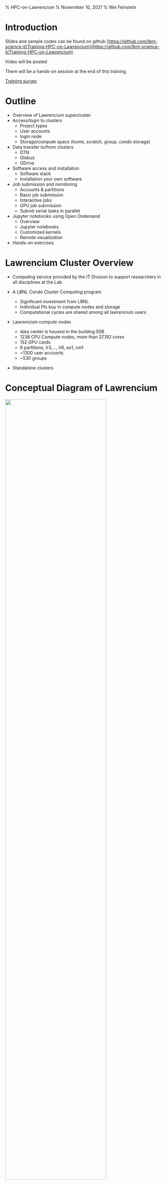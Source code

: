 % HPC-on-Lawrencium
% Novermber 10, 2021
% Wei Feinstein

# Introduction

Slides and sample codes can be found on github [https://github.com/lbnl-science-it/Training-HPC-on-Lawrencium](https://github.com/lbnl-science-it/Training-HPC-on-Lawrencium)

Video will be posted

There will be a hands-on session at the end of this training

[Training survey](https://docs.google.com/forms/d/e/1FAIpQLSeeJ2NyE5Fy6jcapfD9x-JbDR_5xrAhVtdrW0Yyg-LzUpckaA/viewform)
 

# Outline

- Overview of Lawrencium supercluster
- Access/login to clusters
  - Project types 
  - User accounts
  - login node
  - Storage/compute space (home, scratch, group, condo storage)
- Data transfer to/from clusters
  - DTN
  - Globus
  - GDrive
- Software access and installation 
  - Software stack 
  - Installation your own software
- Job submission and monitoring
  - Accounts & partitions
  - Basic job submission
  - Interactive jobs
  - GPU job submission
  - Submit serial tasks in parallel
- Jupyter notebooks using Open Ondemand
  - Overview
  - Jupyter notebooks 
  - Customized kernels
  - Remote visualization  
- Hands-on exercises


# Lawrencium Cluster Overview

- Computing service provided by the IT Division to support researchers in all disciplines at the Lab
- A LBNL Condo Cluster Computing program
  - Significant investment from LBNL
  - Individual PIs buy in compute nodes and storage
  - Computational cycles are shared among all lawrencium users

- Lawrencium compute nodes
  - data center is housed in the building 50B
  - 1238 CPU Compute nodes, more than 37,192 cores
  - 152 GPU cards 
  - 8 partitions, lr3,..., lr6, es1, cm1
  - ~1300 user accounts
  - ~530 groups 

- Standalone clusters


# Conceptual Diagram of Lawrencium

<left><img src="figures/lrc2.png" width="80%"></left>

[Detailed information of Lawrencium](https://sites.google.com/a/lbl.gov/high-performance-computing-services-group/lbnl-supercluster/lawrencium)


# Getting Access to Lawrencium

#### Three types of Project Accounts

- *Primary Investigator (PI) Computing Allowance (PCA) account*: free 300K SUs per year (pc_xxx)
- *Condo account*: PIs buy in compute nodes to be added to the general pool, in exchange for their own priority access and share the Lawrencium infrastructure (lr_xxx)
- *Recharge account*: pay as you go with minimal recharge rate ~ $0.01/SU (ac_xxx)
- Details about project accounts can be found [http://scs.lbl.gov/getting-an-account](http://scs.lbl.gov/getting-an-account)
- [Request project accounts](https://docs.google.com/forms/d/e/1FAIpQLSeAqRcB61J8x3YAuca4QxgMW6OneLbC8wVRbafHNOZDE-h4Fg/viewform) 
- PIs can grant access researchers/students and external collaborators to their PCA/condo/recharge projects

#### User accounts
- PIs sponsor researchers/students and external collaborators for cluster accounts
- [User account request form](https://docs.google.com/forms/d/e/1FAIpQLSf76kbdJd4GwRQX_iVYVgYwo_wBFmKCcsXyqsnWwlmf_JUgNA/viewform)
- [User agreement](https://sites.google.com/a/lbl.gov/high-performance-computing-services-group/useragreement)


# Login to Lawrencium Cluster

- Linux terminal (command-line) session. 
- Mac terminal (see Applications -> Utilities -> Terminal). 
- Windows [PuTTY](https://www.chiark.greenend.org.uk/~sgtatham/putty/latest.html).
- One-time passwords (OTPs): set up your smartphone or tablet with Google Authenticator. [Instructions](https://sites.google.com/a/lbl.gov/high-performance-computing-services-group/authentication/linotp-usage) 
- Login:
```
ssh $USER@lrc-login.lbl.gov
password:
```
- Password: your 4-digit PIN followed by the one-time password from which your Google Authenticator app generates on your phone/tablet.

- **DO NOT run jobs on login nodes!!**


# User Space
 
- Home: `/global/home/users/$USER/` 20GB per user, data is backed up
- Global scratch: `/global/scratch/$USER/`, shared, no backup, where to launch jobs
- Shared group project space
   - /global/home/groups-sw/  200GB backup
   - /global/home/group/ 400GB no backup
- Condo storage: `e.g. /clusterfs/etna/ or /global/scratch/projects/xxx`


# Data Transfer 

#### lrc-xfer.lbl.gov: Data Transfer Node (DTN)
- On Linux: scp/rsync
```
# Transfer data from a local machine to Lawrencium
scp file-xxx $USER@lrc-xfer.lbl.gov:/global/home/users/$USER
scp -r dir-xxx $USER@lrc-xfer.lbl.gov:/global/scratch/$USER

# Transfer from Lawrencium to a local machine
scp $USER@lrc-xfer.lbl.gov:/global/scratch/$USER/file-xxx ~/Desktop

# Transfer from Lawrencium to Another Institute
ssh $USER@lrc-xfer.lbl.gov   # DTN
scp -r $USER@lrc-xfer.lbl.gov:/file-on-lawrencium $USER@other-institute:/destination/path/$USER

rsync: a better data transfer tool as a backup tool
rsync -avpz file-at-local $USER@lrc-xfer.lbl.gov:/global/home/user/$USER
```
- On Window
  - [WinSCP](https://winscp.net/eng/index.php): SFTP client and FTP client for Microsoft Windows
  - [FileZella](https://filezilla-project.org/): multi-platform program via SFTP

# Data Transfer with Globus

- Fast data transfer, refer to [instructions](https://sites.google.com/a/lbl.gov/high-performance-computing-services-group/getting-started/data-transfer)
- Berkeley Lab users can use Globus to transfer files in/out of their LBNL Google drive. Details about Google drive via Globus is [here](https://commons.lbl.gov/display/itdivision/GDrive+Access+Via+Globus)
- Possible endpoints include: lbnl#lrc, your laptop/desktop, NERSC, among others.
- Transfer data to/from your laptop (endpoint setup)
   - Create an endpoint on your machine using Globus Connect Personal [https://www.globus.org/globus-connect-personal](https://www.globus.org/globus-connect-personal)
   - Run Globus Connect Pesonal on your local machine 

<left><img src="figures/globus.jpg" width="70%"></left>


# Software Module Farm 

- Software stack, commonly used compiler, software tools provided to all cluster users
- Installed and maintained on a centralized storage device and mounted as read-only NFS file system
   - Compilers: e.g. intel, gcc, MPI compilers, Python
   - Tools: e.g.matlab, singularity, cuda
   - Applications: e.g. machine learning, QChem, MD, cp2k
   - Libraries: e.g. fftw, lapack

```
[@n0000.scs00 ~]$ module avail
---- /global/software/sl-7.x86_64/modfiles/langs ----
gcc/6.3.0  intel/2016.4.072  python/2.7 python/3.5 cuda/9.0 julia/0.5.0 ...

---- /global/software/sl-7.x86_64/modfiles/tools ----
cmake/3.7.2  gnuplot/5.0.5  octave/4.2.0 matlab/r2017b(default)  ...

---- /global/software/sl-7.x86_64/modfiles/apps ----
bio/blast/2.6.0 math/octave/current ml/tensorflow/2.5.0-py37 ... 
...
```

# Environment Modules

- Manage users’ software environment dynamically 
- Properly set up PATH, LD_LIBRARY_PATH…
- Avoid clashes between incompatible software versions

```  
module purge: clear user’s work environment
module available: check available software packages
module load xxx*: load a package
module list: check currently loaded software 
```
- Modules are arranged in a hierarchical fashion, some of the modules become available only after the parent module(s) are loaded 
- e.g., MKL, FFT, and HDF5/NetCDF software is nested within the gcc module
- Example: load an OpenMPI package
```
module available openmpi mkl
module load intel/2016.4.072
module av openmpi
module load mkl/2016.4.072 openmpi/3.0.1-intel
```
- More environment modules can be found [here](https://sites.google.com/a/lbl.gov/high-performance-computing-services-group/getting-started/sl6-module-farm-guide)
- Users are allowed to install software in their home or group space
- Users don't have admin rights, but most software can be installed 
` --prefix=/dir/to/your/path`


# Install Python Packages

- Python modules: abundantly available but cannot be installed in the default location without admin rights.
- `pip install --user package_name`
- `export PYTHONPATH`
```
[wfeinstein@n0000 ~]$ module available python
--------------------- /global/software/sl-7.x86_64/modfiles/langs -----------------------------------
python/2.7          python/3.5          python/3.6(default) python/3.7          python/3.7.6        python/3.8.2-dll
[wfeinstein@n0000 ~]$ module load python/3.7

[wfeinstein@n0000 ~]$ python3 -m site --user-site
/global/home/users/wfeinstein/.local/lib/python3.7/site-packages

[wfeinstein@n0000 ~]$ pip install --user ml-python
...
Successfully built ml-python
Installing collected packages: ml-python
Successfully installed ml-python-2.2

[wfeinstein@n0000 ~]$ export PYTHONPATH=~/.local/lib/python3.7/site-packages:$PYTHONPATH
```
- pip install: `--install-option="--prefix=$HOME/.local" package_name`
- Install from source code: `python setup.py install –home=/home/user/package_dir`
- Creat a virtual environmemt: `python -m venv my_env`
- Isolated Python environment


# SLURM: Resource Manager & Job Scheduler

### Overview

SLURM is the resource manager and job scheduler to managing all the jobs on the cluster

Why is this necessary? 

- Prevent users' jobs running on the same nodes. 
- Allow everyone to fairly share Lawrencium resources.

Basic workflow:

  - login to Lawrencium; you'll end up on one of the login nodes in your home directory
  - cd to the directory from which you want to submit the job (scratch)
  - submit the job using sbatch (or an interactive job using srun, discussed later)
  - SLURM assign compute node(s) to your jobs
  - your jobs will run on a compute node, not the login node 


# Slurm-related environment variables

- Slurm provides global variables
- Can be used in your job submission scripts to adapt the resources being requested in order to avoid hard-code
- Examples of Slurm variables

  - SLURM_WORKDIR
  - SLURM_NTASKS
  - SLURM_CPUS_PER_TASK
  - SLURM_CPUS_ON_NODE
  - SLURM_NODELIST
  - SLURM_NNODES


# Accounts, Partitions, Quality of Service (QOS)

Check slurm association, such as qos, account, partition, the information is required when submitting a job

```
sacctmgr show association user=wfeinstein -p

Cluster|Account|User|Partition|Share|Priority|GrpJobs|GrpTRES|GrpSubmit|GrpWall|GrpTRESMins|MaxJobs|MaxTRES|MaxTRESPerNode|MaxSubmit|MaxWall|MaxTRESMins|QOS|Def QOS|GrpTRESRunMins|
perceus-00|pc_scs|wfeinstein|lr6|1||||||||||||lr_debug,lr_lowprio,lr_normal|||
perceus-00|ac_test|wfeinstein|lr5|1||||||||||||lr_debug,lr_lowprio,lr_normal|||
perceus-00|pc_test|wfeinstein|lr4|1||||||||||||lr_debug,lr_lowprio,lr_normal|||
perceus-00|pc_test|wfeinstein|lr_bigmem|1||||||||||||lr_debug,lr_lowprio,lr_normal|||
perceus-00|lr_test|wfeinstein|lr3|1||||||||||||condo_test|||
perceus-00|scs|wfeinstein|es1|1||||||||||||es_debug,es_lowprio,es_normal|||
...
```
Lawrencium cluster info click [here](https://sites.google.com/a/lbl.gov/high-performance-computing-services-group/lbnl-supercluster/lawrencium)


# Job Submission
### Submit an Interactive Job

Typically used for code debugging, testing, monitoring

- srun: add your resource request to the queue. 
- When the allocation starts, a new bash session will start up on one of the granted nodes

- `srun --account=ac_xxx --nodes=1 --partition=lr5 --qos=lr_normal --time=1:0:0 --pty bash`
- `srun -A ac_xxx -N 1 -p lr5 -q lr_normal -t 1:0:0 --pty bash`
```
[wfeinstein@n0003 ~]$ srun --account=scs --nodes=1 --partition=lr6 --time=1:0:0 --qos=lr_normal --pty bash
srun: Granted job allocation 28755918
srun: Waiting for resource configuration
srun: Nodes n0101.lr6 are ready for job
[wfeinstein@n0101 ~]$ squeue -u wfeinstein
             JOBID PARTITION     NAME     USER ST       TIME  NODES NODELIST(REASON)
          28755918       lr6     bash wfeinste  R       0:14      1 n0101.lr6
```
Once you are on the assigned compute node, start application/commands directly

- salloc: similarly to *srun --pty bash*. 
- a new bash session will start up on the login node


# Node Features 

Compute nodes may have different hardware within a SLURM partition, e.g. LR6

- lr6_sky: Intel Skylak
- lr6_cas: Intel Cascade Lake
- lr6_cas,lr6_m192: lr6_cas + 192GB RAM
- lr6_sky,lr6_m192: lr6_sky + 192GB RAM   

- When a specific type of node is requsted, wait time typically is longer
- Slurm flag: --constrain 
```
[wfeinstein@n0000 ~]$ srun --account=scs --nodes=1 --partition=lr6 --time=1:0:0 --qos=lr_normal --constrain=lr6_sky --pty bash

[wfeinstein@n0081 ~]$ free -h
              total        used        free      shared  buff/cache   available
Mem:            93G        2.2G         83G        3.1G        7.4G         87G
Swap:          8.0G          0B        8.0G
[wfeinstein@n0081 ~]$ exit
exit
[wfeinstein@n0000 ~]$ srun --account=scs --nodes=1 --partition=lr6 --time=1:0:0 --qos=lr_normal --constrain=lr6_sky,lr6_m192 --pty bash
[wfeinstein@n0023 ~]$ free -h
              total        used        free      shared  buff/cache   available
Mem:           187G        2.6G        172G        1.7G         12G        182G
Swap:          8.0G        1.5G        6.5G
```
- Node features can be found [here](https://sites.google.com/a/lbl.gov/high-performance-computing-services-group/lbnl-supercluster/lawrencium)


# Memeory specification 

- Most Lawrencium partitions are exclusive: a compute node allows only one user
- Some condo accounts or partitions, such as ES1 (GPUs), each compute node can be shared by multiple users   

- Slurm flag: --mem (MB) is required when using a shared partition:
- e.g. a compute node with 96GB RAM, 40 core node: 2300 RAM/core
  - --ntaks=1 --mem=2300 (request one core)
  - --ntaks=2 --mem=4600 (request 2 cores) 

- LR6 partition lr_bigmem: two large memory nodes (1.5TB)
- Slurm flag: --partition=lr_bigmem


# Submit a Batch Job

- Get help with the complete command options
`sbatch --help`
- sbatch: submit a job to the batch queue system
`sbatch myjob.sh`

```
#!/bin/bash -l

# Job name:
#SBATCH --job-name=mytest
#
# Partition:
#SBATCH --partition=lr6
#
# Account:
#SBATCH --account=pc_test
#
# qos:
#SBATCH --qos=lr_normal
#
# Wall clock time:
#SBATCH --time=1:00:00
#
# Node count
#SBATCH --nodes=1
#
# Node feature
#SBATCH --constrain=lr6_cas
#
#SBATCH --mail-user=xxx@lbl.gov
# email type
##SBATCH --mail-type=BEGIN/END/FAIL
#SBATCH --mail-type=ALL

# cd to your work directory
cd /your/dir

## Commands to run
module load python/3.7
python my.py >& mypy.out 
````


# Submit jobs to ES1 GPU partition
#### Interactive GPU Jobs

- --gres=gpu:type:GPU#  
- --ntasks=CPU_CORE#
- ratio CPU_CORE#:GPU# = 2:1
```
srun -A your_acct -N 1 -p es1 --gres=gpu:1 --ntasks=2 -q es_normal –t 0:30:0 --pty bash

[wfeinstein@n0000 ~]$ srun -A scs -N 1 -p es1 --gres=gpu:1 --ntasks=2 -q es_normal -t 0:30:0 --pty bash
[wfeinstein@n0019 ~]$ nvidia-smi
Sat Feb  6 10:13:25 2021       
+-----------------------------------------------------------------------------+
| NVIDIA-SMI 440.44       Driver Version: 440.44       CUDA Version: 10.2     |
|-------------------------------+----------------------+----------------------+
| GPU  Name        Persistence-M| Bus-Id        Disp.A | Volatile Uncorr. ECC |
| Fan  Temp  Perf  Pwr:Usage/Cap|         Memory-Usage | GPU-Util  Compute M. |
|===============================+======================+======================|
|   0  Tesla V100-SXM2...  Off  | 00000000:62:00.0 Off |                    0 |
| N/A   45C    P0    53W / 300W |      0MiB / 16160MiB |      0%      Default |
+-------------------------------+----------------------+----------------------+
|   1  Tesla V100-SXM2...  Off  | 00000000:89:00.0 Off |                    0 |
| N/A   45C    P0    55W / 300W |      0MiB / 16160MiB |      0%      Default |
+-------------------------------+----------------------+----------------------+
                                                                               
+-----------------------------------------------------------------------------+
| Processes:                                                       GPU Memory |
|  GPU       PID   Type   Process name                             Usage      |
|=============================================================================|
|  No running processes found                                                 |
+-----------------------------------------------------------------------------+
```

- Specify GPU type
  - GTX1080TI: --gres=gpu:GTX1080TI:1 (decommissioned)
  - GRTX2080TI: --gres=gpu:GRTX2080TI:1
  - V00: --gres=gpu:V100:1 
  - A40: (6 2U A40 coming up)

```
[wfeinstein@n0000 ~]$ srun -A scs -N 1 -p es1 --gres=gpu:V100:2 --ntasks=4 -q es_normal -t 0:30:0 --pty bash

[wfeinstein@n0016 ~]$ nvidia-smi -L
GPU 0: Tesla V100-SXM2-16GB (UUID: GPU-7979861e-e0ad-000f-95fb-371e34593991)
GPU 1: Tesla V100-SXM2-16GB (UUID: GPU-50d24ac9-9eea-f96b-cc8b-db849f9c9427)

[wfeinstein@n0016 ~]$ echo $CUDA_VISIBLE_DEVICES
0,1
```

# Submit A GPU Batch Job 

Job Submission Script Example 

```
#!/bin/bash -l

#SBATCH --job-name=mytest
#SBATCH --partition=es1         ## es1 GPU partition
#SBATCH --account=pc_test
#SBATCH --qos=es_normal         ## qos of es1
#SBATCH --time=1:00:00
#SBATCH --nodes=1
#SBATCH --gres=gpu:V100:2       ## GPUs
#SBATCH --ntasks=4              ## CPU cores
#
cd /your/dir

## Commands to run
module load python/3.7
python my.py >& mypy.out 
````


# Submit A MPI Job

When use multiple nodes, you need to carefully specify the resources. The key flags for use in your job script are:

- --nodes (or -N): number of nodes 
- --ntasks-per-node: number of tasks (i.e., processes) to run on each node, especially useful when your job uses large memory, < Max Core# on a node 
- --cpus-per-task (or -c): number of CPUs to be used for each task
- --ntasks (or -n): total number of tasks and let the scheduler determine how many nodes and tasks per node are needed. 
- In general --cpus-per-task will be 1 except when running threaded code.

```
#!/bin/bash -l

#SBATCH --job-name=myMPI
#SBATCH --partition=lr6
#SBATCH --account=scs
#SBATCH --qos=lr_normal
#SBATCH --time=2:00:00
#SBATCH --nodes=2                ## Nodes count
##SBATCH --ntasks=80             ## Number of total MPI tasks to launch (example):  
##SBATCH --ntasks-per-node=20    ## important with large memory requirement

cd /your/dir

## Commands to run
module load intel/2016.4.072 openmpi/3.0.1-intel
mpirun -np 80 ./my_mpi_exe        ## Launch your MPI application
````


# Submit serial tasks in Parallel (GNU Parallel) 

GNU Parallel is a shell tool for executing jobs in parallel on one or multiple computers. 

- A job can be a single core serial task, multi-core or MPI application. 
- A job can also be a command that reads from a pipe. 
- Typical input:
  - bash script for a single task
  - a list of tasks with parameters 


# Example using GNU Parallel

Bioinformatics tool *blastp* to compare 200 target protein sequences against sequence DB
 
Serial bash script: **run-blast.sh**
```
#!/bin/bash
module load  bio/blast/2.6.0
blastp -query $1 -db ../blast/db/img_v400_PROT.00 -out $2  -outfmt 7 -max_target_seqs 10 -num_threads 1
```
**task.lst**: each line provides one parameter to one task:
```
[user@n0002 ]$ cat task.lst    
 ../blast/data/protein1.faa
 ../blast/data/protein2.faa
 ...
 ../blast/data/protein200.faa
```
Instead submit single core-jobs 200 times, which potentially need 200 nodes, GNU parallel sends single-core jobs in parallel using all the cores available, e.g. 2 compute nodes 32*2=64 parallel tasks. Once a CPU core becomes available, another job will be sent to this resource.   
```
module load parallel/20200222
JOBS_PER_NODE=32
parallel --jobs $JOBS_PER_NODE --slf hostfile --wd $WDIR --joblog task.log --resume --progress \
                -a task.lst sh run-blast.sh {} output/{/.}.blst 
```
Detailed information of how to submit serial tasks in parallel with [GNU parallel](https://sites.google.com/a/lbl.gov/high-performance-computing-services-group/getting-started/faq)


# Monitoring Jobs

- sinfo: check node status of a partition (idle, allocated, drain, down) 
```
[wfeinstein@n0000 ~]$ sinfo –r –p lr5
PARTITION AVAIL  TIMELIMIT  NODES  STATE NODELIST 
lr5          up   infinite      3 drain* n0004.lr5,n0032.lr5,n0169.lr5 
lr5          up   infinite     14   down n0048.lr5,n0050.lr5 
lr5          up   infinite     58  alloc n0000.lr5,n0001.lr5,n0002.lr5,n0003.lr5,n0006.lr5,n0009.lr5
lr5          up   infinite    115   idle n0005.lr5,n0007.lr5,n0008.lr5
...
```
- squeue: check job status in the batch queuing system (R or PD)
```
squeue –u $USER
             JOBID PARTITION     NAME     USER ST       TIME  NODES NODELIST(REASON) 
          28757187       lr6     bash wfeinste  R       0:09      1 n0215.lr6 
          28757723       es1     bash wfeinste  R       0:16      1 n0002.es1 
          28759191       lr6     bash wfeinste PD       0:00    120 (QOSMaxNodePerJobLimit)
```
- sacct: check job information or history

```
[wfeinstein@n0002 ~]$ sacct -j 28757723
       JobID    JobName  Partition    Account  AllocCPUS      State ExitCode 
------------ ---------- ---------- ---------- ---------- ---------- -------- 
28757723           bash        es1        scs          2    RUNNING      0:0 

[wfeinstein@n0002 ~]$ sacct -X -o 'jobid,user,partition,nodelist,stat'
       JobID      User  Partition        NodeList      State 
------------ --------- ---------- --------------- ---------- 
28755594     wfeinste+        lr5       n0192.lr5  COMPLETED 
28755597     wfeinste+        lr6       n0101.lr6  COMPLETED 
28755598     wfeinste+        lr5       n0192.lr5  COMPLETED 
28755604     wfeinste+ csd_lr6_s+       n0144.lr6  COMPLETED 
28755693     wfeinste+        lr6       n0101.lr6 CANCELLED+ 
....
28757187     wfeinste+        lr6       n0215.lr6  COMPLETED 
28757386     wfeinste+        es1       n0019.es1     FAILED 
28757389     wfeinste+        es1       n0002.es1    TIMEOUT 
28757723     wfeinste+        es1       n0002.es1    RUNNING 
```
- wwall -j <JOB_ID>: check resouce utilization of an active job from a login node
```
[wfeinstein@n0000 ~]$ wwall -j 28757187
--------------------------------------------------------------------------------
Total CPU utilization: 0%                          
          Total Nodes: 1         
               Living: 1                           Warewulf
          Unavailable: 0                      Cluster Statistics
             Disabled: 0                 http://warewulf.lbl.gov/
                Error: 0         
                 Dead: 0         
--------------------------------------------------------------------------------
 Node      Cluster        CPU       Memory (MB)      Swap (MB)      Current
 Name       Name       [util/num] [% used/total]   [% used/total]   Status
n0215.lr6               0%   (40) % 3473/192058    % 1655/8191      READY
```

- `scancel <jobID>` : scancel a job 

More information of [slurm usage](https://sites.google.com/a/lbl.gov/high-performance-computing-services-group/scheduler/slurm-usage-instructions)


# Open Ondemand 

- Single web point of entry to the Lawrencium Supercluster
- Allow access to Lawrencium compute resources  					
  - File browser: file editing, data transfer
  - Shell command line access - terminal
- Monitor jobs
- Interactive applications: Jupyter notebooks, MatLab, RStudio...
- Jupyter server  
   - Interactive mode: debugging code, light-weight visulization with 4 CPU nodes and 1 GPU node
   - Compute mode: Access to all Lawrencium partitions via submitting batch jobs
- Sever: [https://lrc-ondemand.lbl.gov/](https://lrc-ondemand.lbl.gov/)
  - Intel Xeon Gold processor with 32 cores, 96 GB RAM


# Open Ondemand 

<left><img src="figures/ood.png" width="80%"></left>


# Jupyter Notebook

- Create user kernels
```  
module load python/3.7
python -m venv --system-site-packages ./mykernel
source ./mykernel/bin/activate
python -m ipykernel install --user --name=mykernel

# Now you should be able to choose the virtual environment "mykernel" as a kernel in Jupyter
```

# One-Minute Demo Launching Jupyter Notebooks 

[https://lrc-ondemand.lbl.gov/](https://lrc-ondemand.lbl.gov/)


# Remote Visulization 

- Allow users to run a real desktop within the cluster environment 
- Allow applications with a GUI, commercial applications, debugger or visualization applications to render results. 

  - Remote Desktop launched within Open OnDemand - **coming up, stay tuned**
  
  - RealVNC is provided as the remote desktop service with local VNC Viewer  
  - Start VNC service on viz node lrc-viz.lbl.gov
  - Connect to the VNC server with VNC Viewer locally
  - Start applications: Firefox, Jupyter notebooks, paraview ...


# Getting help

- Virtual Office Hours:
    - Time: 10:30am - noon (Wednesdays)
    - Online [request](https://docs.google.com/forms/d/e/1FAIpQLScBbNcr0CbhWs8oyrQ0pKLmLObQMFmYseHtrvyLfOAoIInyVA/viewform)
- Sending us tickets at hpcshelp@lbl.gov
- More information, documents, tips of how to use LBNL Supercluster [http://scs.lbl.gov/](http://scs.lbl.gov)
- New Science IT website will be launched Nov 15th, 2021
- Please fill out [Training Survey](https://docs.google.com/forms/d/e/1FAIpQLSeeJ2NyE5Fy6jcapfD9x-JbDR_5xrAhVtdrW0Yyg-LzUpckaA/viewform)


# Hands-on Exercise

1) Login and data transfer
2) Set up work environment using module commands
3) Edit files
4) Submit jobs
5) Monitor jobs

# Login and Data Transfer

Objective: transfer data to/from LRC 

1) Download test data [here]( data.sample) 

2) Open two linux terminals on Mac or Window via Putty 

3) Transfer local data.sample to LRC on terminal 1 
```
scp -r data.sample $USER@lrc-xfer.lbl.gov:/global/home/users/$USER 
scp -r data.sample $USER@lrc-xfer.lbl.gov:~
``` 
4) On terminal 2, login to LRC
``` 
ssh $USER@lrc-login.lbl.gov 
pwd 
cat data.sample
cp data.sample data.bak
``` 
5) Transfer data from LRC DTN to your local machine on terminal 1
```
scp -r $USER@lrc-xfer.lbl.gov:/global/home/users/$USER/data.bak .
ls data.*
```


# Module Commands

- Display software packages on LRC
` module available`
- Check modules in your env
` module list`
- Clear your env
` module purge`
- Load a module
```
 module available openmpi mkl
 module load intel/2016.4.072
 module list
 module av openmpi mkl
 module load mkl/2016.4.072 openmpi/3.0.1-intel
```

# Editing files

Linux editor: vim and emacs installed. Just start the editor from a login node.
```
## To use vim
vim myfile.txt
## To use emacs
emacs myfile.txt
```


# Job Submission

- Check your account slurm association
```
sacctmgr show association -p user=$USER

Cluster|Account|User|Partition|Share|Priority|GrpJobs|GrpTRES|GrpSubmit|GrpWall|GrpTRESMins|MaxJobs|MaxTRES|MaxTRESPerNode|MaxSubmit|MaxWall|MaxTRESMins|QOS|Def QOS|GrpTRESRunMins|
perceus-00|scs|wfeinstein|lr6|1|||||||||||||lr6_lowprio,lr_debug,lr_normal|||
perceus-00|scs|wfeinstein|es1|1|||||||||||||es_debug,es_lowprio,es_normal|||

```

### Request an interactive node

Note: Use your account, partition, qos

srun --account=ac_xxx --nodes=1 --partition=xxx --time=1:0:0 --qos=xxx --pty bash


# Submit a batch job

Download a sample [job submission script](my_submit.sh) and [python sample](my.py)

Note: Use your account, partition, qos
```
#!/bin/bash -l

# Job name:
#SBATCH --job-name=mytest
#
# Partition:
#SBATCH --partition=lr6
#
# Account:
#SBATCH --account=your_account
#
# qos:
#SBATCH --qos=lr_normal
#
# Wall clock time:
#SBATCH --time=1:00:00
#
# Node count
#SBATCH --nodes=1
#
# Node feature
##SBATCH --constrain=lr6_cas
#
# cd to your work directory
cd /global/scratch/$USER

## Commands to run
module load python/3.7
python my.py >& mypy.out 
````

# Monitor jobs

`squeu -u $USER`

`sacct -j <JOBID>`

`wwall -j <JOBID>`

